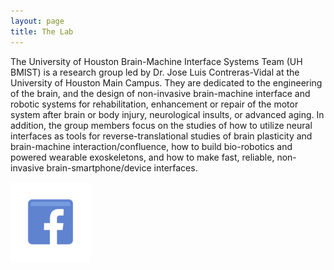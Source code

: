 ```yaml
---
layout: page
title: The Lab
---
```

The University of Houston Brain-Machine Interface Systems Team (UH BMIST) is a research group led by Dr. Jose Luis Contreras-Vidal at the University of Houston Main Campus. They are dedicated to the engineering of the brain, and the design of non-invasive brain-machine interface and robotic systems for rehabilitation, enhancement or repair of the motor system after brain or body injury, neurological insults, or advanced aging. In addition, the group members focus on the studies of how to utilize neural interfaces as tools for reverse-translational studies of brain plasticity and brain-machine interaction/confluence, how to build bio-robotics and powered wearable exoskeletons, and how to make fast, reliable, non-invasive brain-smartphone/device interfaces.



<a href="https://www.facebook.com/UHBMIST/" ><img src="/photos/facebooklogo.png"></a>

